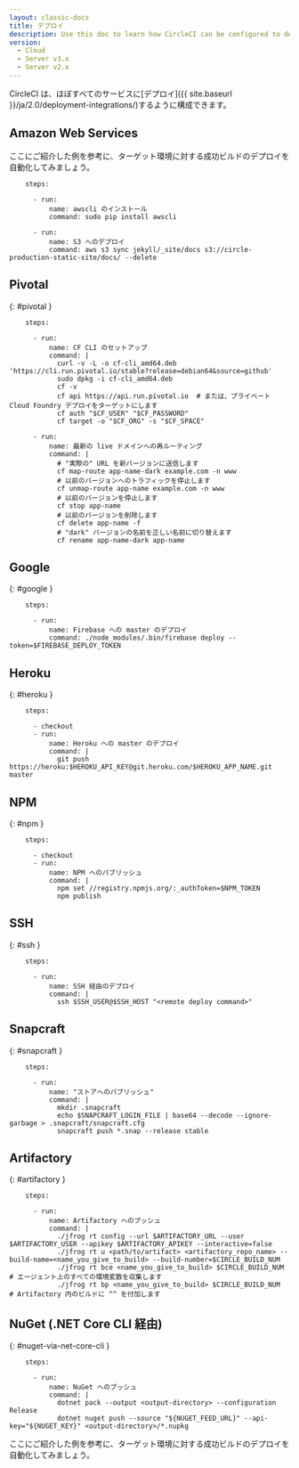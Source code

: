 ```yaml
---
layout: classic-docs
title: デプロイ
description: Use this doc to learn how CircleCI can be configured to deploy to virtually any service.
version:
  - Cloud
  - Server v3.x
  - Server v2.x
---
```


CircleCI は、ほぼすべてのサービスに[デプロイ]({{ site.baseurl }}/ja/2.0/deployment-integrations/)するように構成できます。


## Amazon Web Services
ここにご紹介した例を参考に、ターゲット環境に対する成功ビルドのデプロイを自動化してみましょう。

```
    steps:

      - run:
          name: awscli のインストール
          command: sudo pip install awscli

      - run:
          name: S3 へのデプロイ
          command: aws s3 sync jekyll/_site/docs s3://circle-production-static-site/docs/ --delete
```

## Pivotal
{: #pivotal }

```
    steps:

      - run:
          name: CF CLI のセットアップ
          command: |
            curl -v -L -o cf-cli_amd64.deb 'https://cli.run.pivotal.io/stable?release=debian64&source=github'
            sudo dpkg -i cf-cli_amd64.deb
            cf -v
            cf api https://api.run.pivotal.io  # または、プライベート Cloud Foundry デプロイをターゲットにします
            cf auth "$CF_USER" "$CF_PASSWORD"
            cf target -o "$CF_ORG" -s "$CF_SPACE"

      - run:
          name: 最新の live ドメインへの再ルーティング
          command: |
            # "実際の" URL を新バージョンに送信します
            cf map-route app-name-dark example.com -n www
            # 以前のバージョンへのトラフィックを停止します
            cf unmap-route app-name example.com -n www
            # 以前のバージョンを停止します
            cf stop app-name
            # 以前のバージョンを削除します
            cf delete app-name -f
            # "dark" バージョンの名前を正しい名前に切り替えます
            cf rename app-name-dark app-name
```


## Google
{: #google }

```
    steps:

      - run:
          name: Firebase への master のデプロイ
          command: ./node_modules/.bin/firebase deploy --token=$FIREBASE_DEPLOY_TOKEN
```


## Heroku
{: #heroku }

```
    steps:

      - checkout
      - run:
          name: Heroku への master のデプロイ
          command: |
            git push https://heroku:$HEROKU_API_KEY@git.heroku.com/$HEROKU_APP_NAME.git master
```

## NPM
{: #npm }

```
    steps:

      - checkout
      - run: 
          name: NPM へのパブリッシュ
          command: | 
            npm set //registry.npmjs.org/:_authToken=$NPM_TOKEN
            npm publish
```

## SSH
{: #ssh }

```
    steps:

      - run:
          name: SSH 経由のデプロイ
          command: |
            ssh $SSH_USER@$SSH_HOST "<remote deploy command>"
```

## Snapcraft
{: #snapcraft }

```
    steps:

      - run:
          name: "ストアへのパブリッシュ"
          command: |
            mkdir .snapcraft
            echo $SNAPCRAFT_LOGIN_FILE | base64 --decode --ignore-garbage > .snapcraft/snapcraft.cfg
            snapcraft push *.snap --release stable
```

## Artifactory
{: #artifactory }

```
    steps:

      - run:
          name: Artifactory へのプッシュ
          command: |
            ./jfrog rt config --url $ARTIFACTORY_URL --user $ARTIFACTORY_USER --apikey $ARTIFACTORY_APIKEY --interactive=false
            ./jfrog rt u <path/to/artifact> <artifactory_repo_name> --build-name=<name_you_give_to_build> --build-number=$CIRCLE_BUILD_NUM
            ./jfrog rt bce <name_you_give_to_build> $CIRCLE_BUILD_NUM  # エージェント上のすべての環境変数を収集します
            ./jfrog rt bp <name_you_give_to_build> $CIRCLE_BUILD_NUM  # Artifactory 内のビルドに ^^ を付加します
```

## NuGet (.NET Core CLI 経由)
{: #nuget-via-net-core-cli }

```
    steps:

      - run:
          name: NuGet へのプッシュ
          command: |
            dotnet pack --output <output-directory> --configuration Release
            dotnet nuget push --source "${NUGET_FEED_URL}" --api-key="${NUGET_KEY}" <output-directory>/*.nupkg
```

ここにご紹介した例を参考に、ターゲット環境に対する成功ビルドのデプロイを自動化してみましょう。
